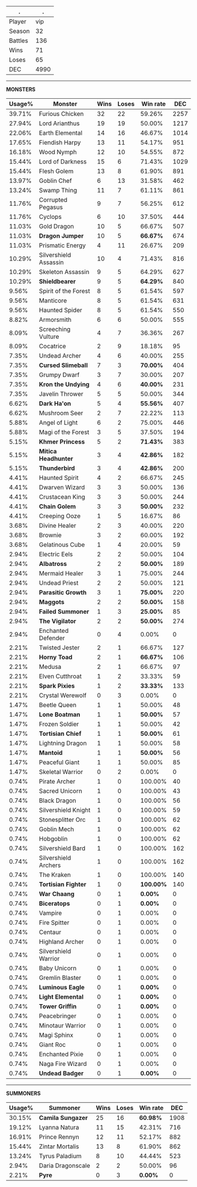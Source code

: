 .|.
|-|-
Player|vip
Season|32
Battles|136
Wins|71
Loses|65
DEC|4990

---
**MONSTERS**

Usage%|Monster|Wins|Loses|Win rate|DEC|
-|-|-|-|-|-|
39.71%|Furious Chicken|32|22|59.26%|2257|
27.94%|Lord Arianthus|19|19|50.00%|1217|
22.06%|Earth Elemental|14|16|46.67%|1014|
17.65%|Fiendish Harpy|13|11|54.17%|951|
16.18%|Wood Nymph|12|10|54.55%|872|
15.44%|Lord of Darkness|15|6|71.43%|1029|
15.44%|Flesh Golem|13|8|61.90%|891|
13.97%|Goblin Chef|6|13|31.58%|462|
13.24%|Swamp Thing|11|7|61.11%|861|
11.76%|Corrupted Pegasus|9|7|56.25%|612|
11.76%|Cyclops|6|10|37.50%|444|
11.03%|Gold Dragon|10|5|66.67%|507|
11.03%|**Dragon Jumper**|10|5|**66.67%**|674|
11.03%|Prismatic Energy|4|11|26.67%|209|
10.29%|Silvershield Assassin|10|4|71.43%|816|
10.29%|Skeleton Assassin|9|5|64.29%|627|
10.29%|**Shieldbearer**|9|5|**64.29%**|840|
9.56%|Spirit of the Forest|8|5|61.54%|597|
9.56%|Manticore|8|5|61.54%|631|
9.56%|Haunted Spider|8|5|61.54%|550|
8.82%|Armorsmith|6|6|50.00%|555|
8.09%|Screeching Vulture|4|7|36.36%|267|
8.09%|Cocatrice|2|9|18.18%|95|
7.35%|Undead Archer|4|6|40.00%|255|
7.35%|**Cursed Slimeball**|7|3|**70.00%**|404|
7.35%|Grumpy Dwarf|3|7|30.00%|207|
7.35%|**Kron the Undying**|4|6|**40.00%**|231|
7.35%|Javelin Thrower|5|5|50.00%|344|
6.62%|**Dark Ha'on**|5|4|**55.56%**|407|
6.62%|Mushroom Seer|2|7|22.22%|113|
5.88%|Angel of Light|6|2|75.00%|446|
5.88%|Magi of the Forest|3|5|37.50%|194|
5.15%|**Khmer Princess**|5|2|**71.43%**|383|
5.15%|**Mitica Headhunter**|3|4|**42.86%**|182|
5.15%|**Thunderbird**|3|4|**42.86%**|200|
4.41%|Haunted Spirit|4|2|66.67%|245|
4.41%|Dwarven Wizard|3|3|50.00%|136|
4.41%|Crustacean King|3|3|50.00%|244|
4.41%|**Chain Golem**|3|3|**50.00%**|232|
4.41%|Creeping Ooze|1|5|16.67%|86|
3.68%|Divine Healer|2|3|40.00%|220|
3.68%|Brownie|3|2|60.00%|192|
3.68%|Gelatinous Cube|1|4|20.00%|59|
2.94%|Electric Eels|2|2|50.00%|104|
2.94%|**Albatross**|2|2|**50.00%**|189|
2.94%|Mermaid Healer|3|1|75.00%|244|
2.94%|Undead Priest|2|2|50.00%|121|
2.94%|**Parasitic Growth**|3|1|**75.00%**|220|
2.94%|**Maggots**|2|2|**50.00%**|158|
2.94%|**Failed Summoner**|1|3|**25.00%**|85|
2.94%|**The Vigilator**|2|2|**50.00%**|274|
2.94%|Enchanted Defender|0|4|0.00%|0|
2.21%|Twisted Jester|2|1|66.67%|127|
2.21%|**Horny Toad**|2|1|**66.67%**|106|
2.21%|Medusa|2|1|66.67%|97|
2.21%|Elven Cutthroat|1|2|33.33%|59|
2.21%|**Spark Pixies**|1|2|**33.33%**|133|
2.21%|Crystal Werewolf|0|3|0.00%|0|
1.47%|Beetle Queen|1|1|50.00%|48|
1.47%|**Lone Boatman**|1|1|**50.00%**|57|
1.47%|Frozen Soldier|1|1|50.00%|42|
1.47%|**Tortisian Chief**|1|1|**50.00%**|61|
1.47%|Lightning Dragon|1|1|50.00%|58|
1.47%|**Mantoid**|1|1|**50.00%**|56|
1.47%|Peaceful Giant|1|1|50.00%|85|
1.47%|Skeletal Warrior|0|2|0.00%|0|
0.74%|Pirate Archer|1|0|100.00%|40|
0.74%|Sacred Unicorn|1|0|100.00%|43|
0.74%|Black Dragon|1|0|100.00%|56|
0.74%|Silvershield Knight|1|0|100.00%|59|
0.74%|Stonesplitter Orc|1|0|100.00%|62|
0.74%|Goblin Mech|1|0|100.00%|62|
0.74%|Hobgoblin|1|0|100.00%|62|
0.74%|Silvershield Bard|1|0|100.00%|162|
0.74%|Silvershield Archers|1|0|100.00%|162|
0.74%|The Kraken|1|0|100.00%|140|
0.74%|**Tortisian Fighter**|1|0|**100.00%**|140|
0.74%|**War Chaang**|0|1|**0.00%**|0|
0.74%|**Biceratops**|0|1|**0.00%**|0|
0.74%|Vampire|0|1|0.00%|0|
0.74%|Fire Spitter|0|1|0.00%|0|
0.74%|Centaur|0|1|0.00%|0|
0.74%|Highland Archer|0|1|0.00%|0|
0.74%|Silvershield Warrior|0|1|0.00%|0|
0.74%|Baby Unicorn|0|1|0.00%|0|
0.74%|Gremlin Blaster|0|1|0.00%|0|
0.74%|**Luminous Eagle**|0|1|**0.00%**|0|
0.74%|**Light Elemental**|0|1|**0.00%**|0|
0.74%|**Tower Griffin**|0|1|**0.00%**|0|
0.74%|Peacebringer|0|1|0.00%|0|
0.74%|Minotaur Warrior|0|1|0.00%|0|
0.74%|Magi Sphinx|0|1|0.00%|0|
0.74%|Giant Roc|0|1|0.00%|0|
0.74%|Enchanted Pixie|0|1|0.00%|0|
0.74%|Naga Fire Wizard|0|1|0.00%|0|
0.74%|**Undead Badger**|0|1|**0.00%**|0|

---
**SUMMONERS**

Usage%|Summoner|Wins|Loses|Win rate|DEC|
-|-|-|-|-|-|
30.15%|**Camila Sungazer**|25|16|**60.98%**|1908|
19.12%|Lyanna Natura|11|15|42.31%|716|
16.91%|Prince Rennyn|12|11|52.17%|882|
15.44%|Zintar Mortalis|13|8|61.90%|862|
13.24%|Tyrus Paladium|8|10|44.44%|523|
2.94%|Daria Dragonscale|2|2|50.00%|96|
2.21%|**Pyre**|0|3|**0.00%**|0|
